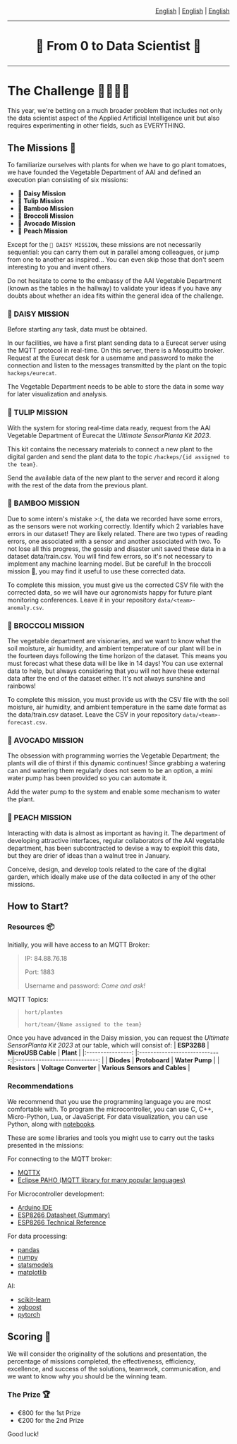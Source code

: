 <p align="right"><a href="https://github.com/Applied-Artificial-Intelligence-Eurecat/hackeps/blob/main/README.md">English</a> | <a href="https://github.com/Applied-Artificial-Intelligence-Eurecat/hackeps/blob/main/README-en.md">English</a> | <a href="https://github.com/Applied-Artificial-Intelligence-Eurecat/hackeps/blob/main/README-en.md">English</a></p>

-----

<h1 align="center">

🚀 From 0 to Data Scientist 🔬

</h1>

-----
# The Challenge 👨‍🌾👩‍🌾

This year, we're betting on a much broader problem that includes not only the data scientist aspect of the Applied Artificial Intelligence unit but also requires experimenting in other fields, such as EVERYTHING.

## The Missions 🍅
To familiarize ourselves with plants for when we have to go plant tomatoes, we have founded the Vegetable Department of AAI and defined an execution plan consisting of six missions:

- 🌼 **Daisy Mission**
- 🌷 **Tulip Mission**
- 🎋 **Bamboo Mission**
- 🥦 **Broccoli Mission**
- 🥑 **Avocado Mission**
- 🍑 **Peach Mission**

Except for the `🌼 DAISY MISSION`, these missions are not necessarily sequential: you can carry them out in parallel among colleagues, or jump from one to another as inspired... You can even skip those that don't seem interesting to you and invent others.

Do not hesitate to come to the embassy of the AAI Vegetable Department (known as the tables in the hallway) to validate your ideas if you have any doubts about whether an idea fits within the general idea of the challenge.

### 🌼 DAISY MISSION
Before starting any task, data must be obtained.

In our facilities, we have a first plant sending data to a Eurecat server using the MQTT protocol in real-time. On this server, there is a Mosquitto broker. Request at the Eurecat desk for a username and password to make the connection and listen to the messages transmitted by the plant on the topic `hackeps/eurecat`.

The Vegetable Department needs to be able to store the data in some way for later visualization and analysis.

### 🌷 TULIP MISSION
With the system for storing real-time data ready, request from the AAI Vegetable Department of Eurecat the _Ultimate SensorPlanta Kit 2023_.

This kit contains the necessary materials to connect a new plant to the digital garden and send the plant data to the topic `/hackeps/{id assigned to the team}`.

Send the available data of the new plant to the server and record it along with the rest of the data from the previous plant.

### 🎋 BAMBOO MISSION
Due to some intern's mistake >:(, the data we recorded have some errors, as the sensors were not working correctly. Identify which 2 variables have errors in our dataset! They are likely related. There are two types of reading errors, one associated with a sensor and another associated with two. To not lose all this progress, the gossip and disaster unit saved these data in a dataset data/train.csv. You will find few errors, so it's not necessary to implement any machine learning model. But be careful! In the broccoli mission 🥦, you may find it useful to use these corrected data.

To complete this mission, you must give us the corrected CSV file with the corrected data, so we will have our agronomists happy for future plant monitoring conferences. Leave it in your repository `data/<team>-anomaly.csv`.

### 🥦 BROCCOLI MISSION

The vegetable department are visionaries, and we want to know what the soil moisture, air humidity, and ambient temperature of our plant will be in the fourteen days following the time horizon of the dataset. This means you must forecast what these data will be like in 14 days! You can use external data to help, but always considering that you will not have these external data after the end of the dataset either. It's not always sunshine and rainbows!

To complete this mission, you must provide us with the CSV file with the soil moisture, air humidity, and ambient temperature in the same date format as the data/train.csv dataset. Leave the CSV in your repository `data/<team>-forecast.csv`.

### 🥑 AVOCADO MISSION
The obsession with programming worries the Vegetable Department; the plants will die of thirst if this dynamic continues! Since grabbing a watering can and watering them regularly does not seem to be an option, a mini water pump has been provided so you can automate it.

Add the water pump to the system and enable some mechanism to water the plant.

### 🍑 PEACH MISSION
Interacting with data is almost as important as having it. The department of developing attractive interfaces, regular collaborators of the AAI vegetable department, has been subcontracted to devise a way to exploit this data, but they are drier of ideas than a walnut tree in January.

Conceive, design, and develop tools related to the care of the digital garden, which ideally make use of the data collected in any of the other missions.

## How to Start?

### Resources 📦
Initially, you will have access to an MQTT Broker:
> IP: 84.88.76.18
>
> Port: 1883
>
> Username and password: _Come and ask!_

MQTT Topics:
> `hort/plantes`
>
> `hort/team/{Name assigned to the team}`

Once you have advanced in the Daisy mission, you can request the _Ultimate SensorPlanta Kit 2023_ at our table, which will consist of:
|    **ESP3288**    |      **MicroUSB Cable**       |           **Plant**            |
|:----------------: |:-----------------------------:|:-----------------------------: |
|    **Diodes**     |        **Protoboard**         |       **Water Pump**           |
| **Resistors**     | **Voltage Converter**         | **Various Sensors and Cables** |

### Recommendations
We recommend that you use the programming language you are most comfortable with. To program the microcontroller, you can use C, C++, Micro-Python, Lua, or JavaScript. For data visualization, you can use Python, along with [notebooks](https://jupyter.org/).

These are some libraries and tools you might use to carry out the tasks presented in the missions:

For connecting to the MQTT broker:
- [MQTTX](https://mqttx.app/)
- [Eclipse PAHO (MQTT library for many popular languages)](https://eclipse.dev/paho/)

For Microcontroller development:
- [Arduino IDE](https://www.arduino.cc/en/software)
- [ESP8266 Datasheet (Summary)](https://github.com/Applied-Artificial-Intelligence-Eurecat/hackeps/blob/main/documentation/NodeMCU%20Documentation.pdf)
- [ESP8266 Technical Reference](https://www.espressif.com/sites/default/files/documentation/esp8266-technical_reference_en.pdf)

For data processing:
- [pandas](https://pandas.pydata.org/)
- [numpy](https://numpy.org/)
- [statsmodels](https://www.statsmodels.org/)
- [matplotlib](https://pypi.org/project/matplotlib/)

AI:
- [scikit-learn](https://scikit-learn.org/stable/index.html)
- [xgboost](https://xgboost.readthedocs.io/en/stable/)
- [pytorch](https://pytorch.org/)


## Scoring 👀

We will consider the originality of the solutions and presentation, the percentage of missions completed,
the effectiveness, efficiency, excellence, and success of the solutions, teamwork, communication, and we want to know why you should be the winning team.

### The Prize 🏆
- €800 for the 1st Prize
- €200 for the 2nd Prize

Good luck!
